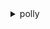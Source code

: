 <details>

<summary>
polly
</summary>

- <details><summary>delete-lexicon</summary>

  * --name
  * --cli-input-json
  * --cli-input-yaml
  * --generate-cli-skeleton


- <details><summary>describe-voices</summary>

  * --engine
  * --language-code
  * --include-additional-language-codes
  * --no-include-additional-language-codes
  * --cli-input-json
  * --cli-input-yaml
  * --starting-token
  * --max-items
  * --generate-cli-skeleton


- <details><summary>get-lexicon</summary>

  * --name
  * --cli-input-json
  * --cli-input-yaml
  * --generate-cli-skeleton


- <details><summary>get-speech-synthesis-task</summary>

  * --task-id
  * --cli-input-json
  * --cli-input-yaml
  * --generate-cli-skeleton


- <details><summary>help</summary>

  * 


- <details><summary>list-lexicons</summary>

  * --cli-input-json
  * --cli-input-yaml
  * --starting-token
  * --max-items
  * --generate-cli-skeleton


- <details><summary>list-speech-synthesis-tasks</summary>

  * --status
  * --cli-input-json
  * --cli-input-yaml
  * --starting-token
  * --page-size
  * --max-items
  * --generate-cli-skeleton


- <details><summary>put-lexicon</summary>

  * --name
  * --content
  * --cli-input-json
  * --cli-input-yaml
  * --generate-cli-skeleton


- <details><summary>start-speech-synthesis-task</summary>

  * --engine
  * --language-code
  * --lexicon-names
  * --output-format
  * --output-s3-bucket-name
  * --output-s3-key-prefix
  * --sample-rate
  * --sns-topic-arn
  * --speech-mark-types
  * --text
  * --text-type
  * --voice-id
  * --cli-input-json
  * --cli-input-yaml
  * --generate-cli-skeleton


- <details><summary>synthesize-speech</summary>

  * --engine
  * --language-code
  * --lexicon-names
  * --output-format
  * --sample-rate
  * --speech-mark-types
  * --text
  * --text-type
  * --voice-id


</details>

